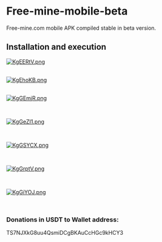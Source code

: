 # Free-mine-mobile-beta
Free-mine.com mobile APK compiled stable in beta version.
<h2>Installation and execution</h2>

<a href="https://freeimage.host/"><img src="https://iili.io/KgEERtV.png" alt="KgEERtV.png" border="0"></a>
<div></div><br/>
<a href="https://freeimage.host/"><img src="https://iili.io/KgEhoKB.png" alt="KgEhoKB.png" border="0"></a>

<div></div> </br>


<a href="https://freeimage.host/"><img src="https://iili.io/KgGEmjR.png" alt="KgGEmjR.png" border="0"></a>


<div></div></br>

<a href="https://freeimage.host/"><img src="https://iili.io/KgGeZI1.png" alt="KgGeZI1.png" border="0"></a>


<div></div></br>


<a href="https://freeimage.host/"><img src="https://iili.io/KgGSYCX.png" alt="KgGSYCX.png" border="0"></a>


<div></div> </br>

<a href="https://freeimage.host/"><img src="https://iili.io/KgGrptV.png" alt="KgGrptV.png" border="0"></a>


<div></div></br>


<a href="https://freeimage.host/"><img src="https://iili.io/KgGiYOJ.png" alt="KgGiYOJ.png" border="0"></a>


<div></div></br>

<h3>Donations in USDT to Wallet address:</h3><p> TS7NJXkG8uu4QsmiDCgBKAuCcHGc9kHCY3</p>
<div></div></br>























